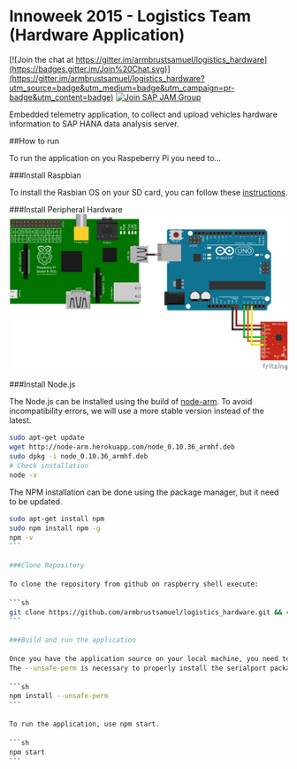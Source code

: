# Innoweek 2015 - Logistics Team (Hardware Application)

[![Join the chat at https://gitter.im/armbrustsamuel/logistics_hardware](https://badges.gitter.im/Join%20Chat.svg)](https://gitter.im/armbrustsamuel/logistics_hardware?utm_source=badge&utm_medium=badge&utm_campaign=pr-badge&utm_content=badge)
[![Join SAP JAM Group](https://img.shields.io/badge/SAP_JAM-Join-blue.svg?style=flat)](https://jam4.sapjam.com/groups/YY7skDYos93atGxqo6W8ZS/content?folder_id=OL1EEbH5syzdyhzykqnuHv)

Embedded telemetry application, to collect and upload vehicles hardware information to SAP HANA data analysis server.

##How to run

To run the application on you Raspeberry Pi you need to...

###Install Raspbian

To install the Rasbian OS on your SD card, you can follow these [instructions](https://www.raspberrypi.org/documentation/installation/installing-images/).


###Install Peripheral Hardware
![Connection Scheme](scheme_bb.png)

###Install Node.js

The Node.js can be installed using the build of [node-arm](http://node-arm.herokuapp.com/).
To avoid incompatibility errors, we will use a more stable version instead of the latest.

```sh
sudo apt-get update
wget http://node-arm.herokuapp.com/node_0.10.36_armhf.deb
sudo dpkg -i node_0.10.36_armhf.deb
# Check installation
node -v
```
The NPM installation can be done using the package manager, but it need to be updated.

````sh
sudo apt-get install npm
sudo npm install npm -g
npm -v
```

###Clone Repository

To clone the repository from github on raspberry shell execute:

```sh
git clone https://github.com/armbrustsamuel/logistics_hardware.git && cd logistics_hardware
```

###Build and run the application

Once you have the application source on your local machine, you need to build it for a first time to download all npm dependencies.
The --unsafe-perm is necessary to properly install the serialport package.

```sh
npm install --unsafe-perm
```

To run the application, use npm start.

```sh
npm start
```